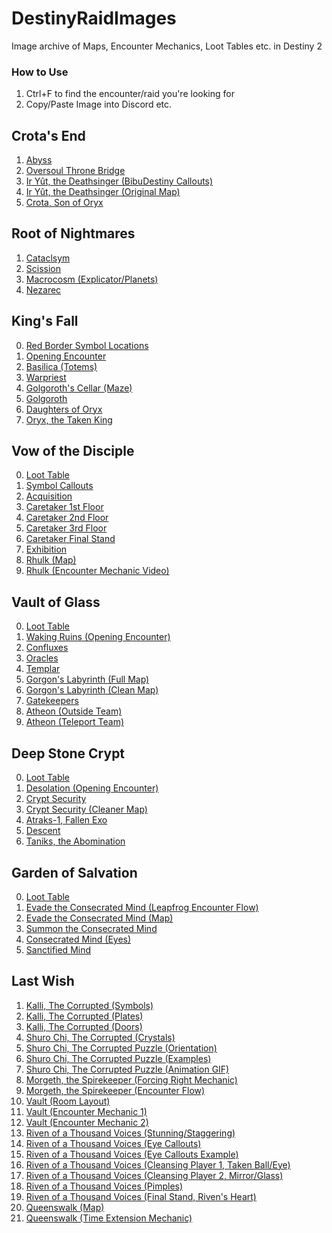 # DestinyRaidImages
Image archive of Maps, Encounter Mechanics, Loot Tables etc. in Destiny 2

### How to Use
1. Ctrl+F to find the encounter/raid you're looking for
2. Copy/Paste Image into Discord etc.

## Crota's End
1. [Abyss](https://raw.githubusercontent.com/bumzu/DestinyRaidImages/main/Crota's%20End/Abyss.jpg)
2. [Oversoul Throne Bridge](https://raw.githubusercontent.com/bumzu/DestinyRaidImages/main/Crota's%20End/Throne%20Bridge.png)
3. [Ir Yût, the Deathsinger (BibuDestiny Callouts)](https://raw.githubusercontent.com/bumzu/DestinyRaidImages/main/Crota's%20End/Ir%20Yut.png)
4. [Ir Yût, the Deathsinger (Original Map)](https://raw.githubusercontent.com/bumzu/DestinyRaidImages/main/Crota's%20End/Ir%20Yut%20Original.png)
5. [Crota, Son of Oryx](https://raw.githubusercontent.com/bumzu/DestinyRaidImages/main/Crota's%20End/Crota.png)

## Root of Nightmares
1. [Cataclsym](https://raw.githubusercontent.com/bumzu/DestinyRaidImages/main/Root%20of%20Nightmares/1%20-%20Cataclysm.jpg)
2. [Scission](https://raw.githubusercontent.com/bumzu/DestinyRaidImages/main/Root%20of%20Nightmares/2%20-%20Scission.jpg)
3. [Macrocosm (Explicator/Planets)](https://raw.githubusercontent.com/bumzu/DestinyRaidImages/main/Root%20of%20Nightmares/3%20-%20Macrocosm%20(Planets).jpg)
4. [Nezarec](https://raw.githubusercontent.com/bumzu/DestinyRaidImages/main/Root%20of%20Nightmares/4%20-%20Nezarec.jpg)

## King's Fall
0. [Red Border Symbol Locations](https://raw.githubusercontent.com/bumzu/DestinyRaidImages/main/King's%20Fall/0%20-%20Red%20Border%20Symbol%20Locations.png)
1. [Opening Encounter](https://raw.githubusercontent.com/bumzu/DestinyRaidImages/main/King's%20Fall/1%20-%20Opening%20Encounter.png)
2. [Basilica (Totems)](https://raw.githubusercontent.com/bumzu/DestinyRaidImages/main/King's%20Fall/2%20-%20Basilica%20(Totems).png)
3. [Warpriest](https://raw.githubusercontent.com/bumzu/DestinyRaidImages/main/King's%20Fall/3%20-%20Warpriest.png)
4. [Golgoroth's Cellar (Maze)](https://raw.githubusercontent.com/bumzu/DestinyRaidImages/main/King's%20Fall/3A%20-%20Golgoroth's%20Cellar%20(Maze).png)
5. [Golgoroth](https://raw.githubusercontent.com/bumzu/DestinyRaidImages/main/King's%20Fall/4%20-%20Golgoroth.png)
6. [Daughters of Oryx](https://raw.githubusercontent.com/bumzu/DestinyRaidImages/main/King's%20Fall/5%20-%20Daughters%20of%20Oryx.png)
7. [Oryx, the Taken King](https://raw.githubusercontent.com/bumzu/DestinyRaidImages/main/King's%20Fall/6%20-%20Oryx%2C%20The%20Taken%20King.jpg)

## Vow of the Disciple
0. [Loot Table](https://raw.githubusercontent.com/bumzu/DestinyRaidImages/main/Vow%20of%20the%20Disciple/0A%20-%20Loot%20Table.jpg)
1. [Symbol Callouts](https://raw.githubusercontent.com/bumzu/DestinyRaidImages/main/Vow%20of%20the%20Disciple/0B%20-%20Symbol%20Callouts.jpg)
2. [Acquisition](https://raw.githubusercontent.com/bumzu/DestinyRaidImages/main/Vow%20of%20the%20Disciple/1%20-%20Acquisition.jpg)
3. [Caretaker 1st Floor](https://raw.githubusercontent.com/bumzu/DestinyRaidImages/main/Vow%20of%20the%20Disciple/2%20-%20Caretaker%20(1st%20Floor).png)
4. [Caretaker 2nd Floor](https://raw.githubusercontent.com/bumzu/DestinyRaidImages/main/Vow%20of%20the%20Disciple/2%20-%20Caretaker%20(2nd%20Floor).png)
5. [Caretaker 3rd Floor](https://raw.githubusercontent.com/bumzu/DestinyRaidImages/main/Vow%20of%20the%20Disciple/2%20-%20Caretaker%20(3rd%20Floor).png)
6. [Caretaker Final Stand](https://raw.githubusercontent.com/bumzu/DestinyRaidImages/main/Vow%20of%20the%20Disciple/2%20-%20Caretaker%20(Final%20Stand).png)
7. [Exhibition](https://raw.githubusercontent.com/bumzu/DestinyRaidImages/main/Vow%20of%20the%20Disciple/3%20-%20Exhibition.jpg)
8. [Rhulk (Map)](https://raw.githubusercontent.com/bumzu/DestinyRaidImages/main/Vow%20of%20the%20Disciple/4%20-%20Rhulk%20(Map).png)
9. [Rhulk (Encounter Mechanic Video)](https://youtu.be/v4g0h6L84mQ?si=EGQpL4VG3Usuibiw)

## Vault of Glass 
0. [Loot Table](https://raw.githubusercontent.com/bumzu/DestinyRaidImages/main/Vault%20of%20Glass/0%20-%20Loot%20Table.png)
1. [Waking Ruins (Opening Encounter)](https://raw.githubusercontent.com/bumzu/DestinyRaidImages/main/Vault%20of%20Glass/1%20-%20Waking%20Ruins.jpg)
2. [Confluxes](https://raw.githubusercontent.com/bumzu/DestinyRaidImages/main/Vault%20of%20Glass/2%20-%20Confluxes.jpg)
3. [Oracles](https://raw.githubusercontent.com/bumzu/DestinyRaidImages/main/Vault%20of%20Glass/3%20-%20Oracles.jpg)
4. [Templar](https://raw.githubusercontent.com/bumzu/DestinyRaidImages/main/Vault%20of%20Glass/4%20-%20Templar.jpg)
5. [Gorgon's Labyrinth (Full Map)](https://raw.githubusercontent.com/bumzu/DestinyRaidImages/main/Vault%20of%20Glass/4A%20-%20Gorgon's%20Labyrinth.png)
6. [Gorgon's Labyrinth (Clean Map)](https://raw.githubusercontent.com/bumzu/DestinyRaidImages/main/Vault%20of%20Glass/4A%20-%20Gorgon's%20Labyrinth%20(Cleaner%20Map).jpg)
7. [Gatekeepers](https://raw.githubusercontent.com/bumzu/DestinyRaidImages/main/Vault%20of%20Glass/5%20-%20Gatekeepers.jpg)
8. [Atheon (Outside Team)](https://raw.githubusercontent.com/bumzu/DestinyRaidImages/main/Vault%20of%20Glass/6A%20-%20Atheon%20(Outside%20Team).jpg)
9. [Atheon (Teleport Team)](https://raw.githubusercontent.com/bumzu/DestinyRaidImages/main/Vault%20of%20Glass/6B%20-%20Atheon%20(Teleport%20Team).jpg)

## Deep Stone Crypt
0. [Loot Table](https://raw.githubusercontent.com/bumzu/DestinyRaidImages/main/Deep%20Stone%20Crypt/0%20-%20Loot%20Table.jpeg)
1. [Desolation (Opening Encounter)](https://raw.githubusercontent.com/bumzu/DestinyRaidImages/main/Deep%20Stone%20Crypt/1%20-%20Desolation%20(Opening%20Encounter).jpg)
2. [Crypt Security](https://raw.githubusercontent.com/bumzu/DestinyRaidImages/main/Deep%20Stone%20Crypt/2%20-%20Crypt%20Security.jpg)
3. [Crypt Security (Cleaner Map)](https://raw.githubusercontent.com/bumzu/DestinyRaidImages/main/Deep%20Stone%20Crypt/2%20-%20Crypt%20Security%20(Cleaner%20Map).jpg)
4. [Atraks-1, Fallen Exo](https://raw.githubusercontent.com/bumzu/DestinyRaidImages/main/Deep%20Stone%20Crypt/3%20-%20Atraks.jpg)
5. [Descent](https://raw.githubusercontent.com/bumzu/DestinyRaidImages/main/Deep%20Stone%20Crypt/4%20-%20Descent.jpg)
6. [Taniks, the Abomination](https://raw.githubusercontent.com/bumzu/DestinyRaidImages/main/Deep%20Stone%20Crypt/5%20-%20Taniks.png)

## Garden of Salvation
0. [Loot Table](https://raw.githubusercontent.com/bumzu/DestinyRaidImages/main/Garden%20of%20Salvation/0%20-%20Loot%20Table.jpg)
1. [Evade the Consecrated Mind (Leapfrog Encounter Flow)](https://raw.githubusercontent.com/bumzu/DestinyRaidImages/main/Garden%20of%20Salvation/1A%20-%20Evade%20the%20Consecrated%20Mind%20(Encounter%20Flow).PNG)
2. [Evade the Consecrated Mind (Map)](https://raw.githubusercontent.com/bumzu/DestinyRaidImages/main/Garden%20of%20Salvation/1B%20-%20Evade%20the%20Consecrated%20Mind%20(Map).png)
3. [Summon the Consecrated Mind](https://raw.githubusercontent.com/bumzu/DestinyRaidImages/main/Garden%20of%20Salvation/2%20-%20Summon%20the%20Consecrated%20Mind.jpg)
4. [Consecrated Mind (Eyes)](https://raw.githubusercontent.com/bumzu/DestinyRaidImages/main/Garden%20of%20Salvation/3%20-%20Consecrated%20Mind%20(Eyes).jpg)
5. [Sanctified Mind](https://raw.githubusercontent.com/bumzu/DestinyRaidImages/main/Garden%20of%20Salvation/4%20-%20Sanctified%20Mind.jpg)

## Last Wish
1. [Kalli, The Corrupted (Symbols)](https://raw.githubusercontent.com/bumzu/DestinyRaidImages/main/Last%20Wish/1A%20-%20Kalli%20Symbols.png)
2. [Kalli, The Corrupted (Plates)](https://raw.githubusercontent.com/bumzu/DestinyRaidImages/main/Last%20Wish/1B%20-%20Kalli%20Plates.png)
3. [Kalli, The Corrupted (Doors)](https://raw.githubusercontent.com/bumzu/DestinyRaidImages/main/Last%20Wish/1C%20-%20Kalli%20Doors.png)
4. [Shuro Chi, The Corrupted (Crystals)](https://raw.githubusercontent.com/bumzu/DestinyRaidImages/main/Last%20Wish/2A%20-%20Shuro%20Chi%20Crystals.png)
5. [Shuro Chi, The Corrupted Puzzle (Orientation)](https://raw.githubusercontent.com/bumzu/DestinyRaidImages/main/Last%20Wish/2B%20-%20Shuro%20Chi%20Puzzle%20(Orientation).png)
6. [Shuro Chi, The Corrupted Puzzle (Examples)](https://raw.githubusercontent.com/bumzu/DestinyRaidImages/main/Last%20Wish/2C%20-%20Shuro%20Chi%20Puzzle%20(Examples).png)
7. [Shuro Chi, The Corrupted Puzzle (Animation GIF)](https://raw.githubusercontent.com/bumzu/DestinyRaidImages/main/Last%20Wish/2D%20-%20Shuro%20Chi%20Puzzle%20(Animation%20GIF).gif)
8. [Morgeth, the Spirekeeper (Forcing Right Mechanic)](https://raw.githubusercontent.com/bumzu/DestinyRaidImages/main/Last%20Wish/3A%20-%20Morgeth%20(Forcing%20Right%20Mechanic).png)
9. [Morgeth, the Spirekeeper (Encounter Flow)](https://raw.githubusercontent.com/bumzu/DestinyRaidImages/main/Last%20Wish/3B%20-%20Morgeth%20(Encounter%20Flow).png)
10. [Vault (Room Layout)](https://raw.githubusercontent.com/bumzu/DestinyRaidImages/main/Last%20Wish/4A%20-%20Vault%20(Room%20Layout).png)
11. [Vault (Encounter Mechanic 1)](https://raw.githubusercontent.com/bumzu/DestinyRaidImages/main/Last%20Wish/4B%20-%20Vault%20(Encounter%20Mechanic%201).png)
12. [Vault (Encounter Mechanic 2)](https://raw.githubusercontent.com/bumzu/DestinyRaidImages/main/Last%20Wish/4C%20-%20Vault%20(Encounter%20Mechanic%202).png)
13. [Riven of a Thousand Voices (Stunning/Staggering)](https://raw.githubusercontent.com/bumzu/DestinyRaidImages/main/Last%20Wish/5A%20-%20Riven%20(Stunning).png)
14. [Riven of a Thousand Voices (Eye Callouts)](https://raw.githubusercontent.com/bumzu/DestinyRaidImages/main/Last%20Wish/5B%20-%20Riven%20(Eye%20Callouts).png)
15. [Riven of a Thousand Voices (Eye Callouts Example)](https://raw.githubusercontent.com/bumzu/DestinyRaidImages/main/Last%20Wish/5C%20-%20Riven%20(Eye%20Callouts%20Example).png)
16. [Riven of a Thousand Voices (Cleansing Player 1, Taken Ball/Eye)](https://raw.githubusercontent.com/bumzu/DestinyRaidImages/main/Last%20Wish/5D%20-%20Riven%20(Cleansing%201%2C%20Taken%20Ball).png)
17. [Riven of a Thousand Voices (Cleansing Player 2, Mirror/Glass)](https://raw.githubusercontent.com/bumzu/DestinyRaidImages/main/Last%20Wish/5E%20-%20Riven%20(Cleansing%202%2C%20Mirror).png)
18. [Riven of a Thousand Voices (Pimples)](https://raw.githubusercontent.com/bumzu/DestinyRaidImages/main/Last%20Wish/5F%20-%20Riven%20(Pimples).png)
19. [Riven of a Thousand Voices (Final Stand, Riven's Heart)](https://raw.githubusercontent.com/bumzu/DestinyRaidImages/main/Last%20Wish/5G%20-%20Riven%20(Final%20Stand%2C%20Riven's%20Heart).png)
20. [Queenswalk (Map)](https://raw.githubusercontent.com/bumzu/DestinyRaidImages/main/Last%20Wish/6A%20-%20Queenswalk%20(Map).png)
21. [Queenswalk (Time Extension Mechanic)](https://raw.githubusercontent.com/bumzu/DestinyRaidImages/main/Last%20Wish/6B%20-%20Queenswalk%20(Time%20Extension).png)
